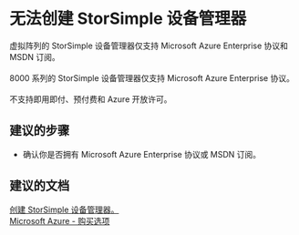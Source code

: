 <properties
    pageTitle="I can't create a StorSimple Device Manager"
    description="无法创建 StorSimple 设备管理器"
    service="microsoft.storsimple"
    resource="managers"
    authors="anbacker"
    displayOrder="1"
    selfHelpType="resource"
    supportTopicIds=""
    resourceTags=""
    productPesIds=""
    cloudEnvironments="public"
/>


# 无法创建 StorSimple 设备管理器
虚拟阵列的 StorSimple 设备管理器仅支持 Microsoft Azure Enterprise 协议和 MSDN 订阅。 <br>
<br>
8000 系列的 StorSimple 设备管理器仅支持 Microsoft Azure Enterprise 协议。 <br>
<br>
不支持即用即付、预付费和 Azure 开放许可。

## **建议的步骤**
* 确认你是否拥有 Microsoft Azure Enterprise 协议或 MSDN 订阅。

## **建议的文档**
[创建 StorSimple 设备管理器。](https://aka.ms/storsimple-troubleshoot-createmanager)<br>
[Microsoft Azure - 购买选项](https://azure.microsoft.com/pricing/purchase-options/)



<!--HONumber=Aug16_HO2-->


